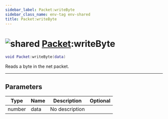 ```yaml
---
sidebar_label: Packet:writeByte
sidebar_class_name: env-tag env-shared
title: Packet:writeByte
---
```


# <img src='/img/wiki/shared.png' alt='shared' data-tag='env-tag' /> [Packet](../packet/README.md):writeByte

```lua
void Packet:writeByte(data)
```

Reads a byte in the net packet.<br/>

-----------------
## Parameters

| Type   | Name | Description | Optional |
| ------ | ---- | ----------- | -------: |
| number | data | No description |   |
